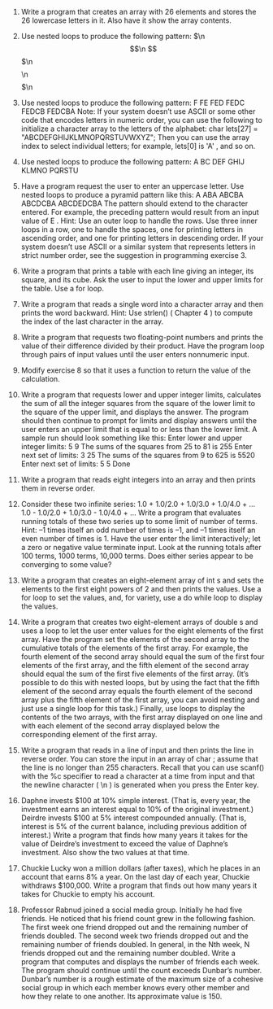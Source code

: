 1. Write a program that creates an array with 26 elements and stores the 26 lowercase
letters in it. Also have it show the array contents.

2. Use nested loops to produce the following pattern:
$\n 
$$\n
$$$\n 
$$$$\n
$$$$$\n

3. Use nested loops to produce the following pattern:
F
FE
FED
FEDC
FEDCB
FEDCBA
Note: If your system doesn’t use ASCII or some other code that encodes letters in
numeric order, you can use the following to initialize a character array to the letters of
the alphabet:
char lets[27] = "ABCDEFGHIJKLMNOPQRSTUVWXYZ";
Then you can use the array index to select individual letters; for example, lets[0] is
'A' , and so on.

4. Use nested loops to produce the following pattern:
A
BC
DEF
GHIJ
KLMNO
PQRSTU

5. Have a program request the user to enter an uppercase letter. Use nested loops to produce
a pyramid pattern like this:
A
ABA
ABCBA
ABCDCBA
ABCDEDCBA
The pattern should extend to the character entered. For example, the preceding pattern
would result from an input value of E . Hint: Use an outer loop to handle the rows. Use
three inner loops in a row, one to handle the spaces, one for printing letters in ascending
order, and one for printing letters in descending order. If your system doesn’t use ASCII
or a similar system that represents letters in strict number order, see the suggestion in
programming exercise 3.

6. Write a program that prints a table with each line giving an integer, its square, and its
cube. Ask the user to input the lower and upper limits for the table. Use a for loop.

7. Write a program that reads a single word into a character array and then prints the word
backward. Hint: Use strlen() ( Chapter 4 ) to compute the index of the last character in
the array.

8. Write a program that requests two floating-point numbers and prints the value of their
difference divided by their product. Have the program loop through pairs of input values
until the user enters nonnumeric input.

9. Modify exercise 8 so that it uses a function to return the value of the calculation.

10. Write a program that requests lower and upper integer limits, calculates the sum of all
the integer squares from the square of the lower limit to the square of the upper limit,
and displays the answer. The program should then continue to prompt for limits and
display answers until the user enters an upper limit that is equal to or less than the lower
limit. A sample run should look something like this:
Enter lower and upper integer limits: 5 9
The sums of the squares from 25 to 81 is 255
Enter next set of limits: 3 25
The sums of the squares from 9 to 625 is 5520
Enter next set of limits: 5 5
Done

11. Write a program that reads eight integers into an array and then prints them in reverse
order.

12. Consider these two infinite series:
1.0 + 1.0/2.0 + 1.0/3.0 + 1.0/4.0 + ...
1.0 - 1.0/2.0 + 1.0/3.0 - 1.0/4.0 + ...
Write a program that evaluates running totals of these two series up to some limit of
number of terms. Hint: –1 times itself an odd number of times is –1, and –1 times itself
an even number of times is 1. Have the user enter the limit interactively; let a zero or
negative value terminate input. Look at the running totals after 100 terms, 1000 terms,
10,000 terms. Does either series appear to be converging to some value?

13. Write a program that creates an eight-element array of int s and sets the elements to the
first eight powers of 2 and then prints the values. Use a for loop to set the values, and,
for variety, use a do while loop to display the values.

14. Write a program that creates two eight-element arrays of double s and uses a loop to let
the user enter values for the eight elements of the first array. Have the program set the
elements of the second array to the cumulative totals of the elements of the first array.
For example, the fourth element of the second array should equal the sum of the first
four elements of the first array, and the fifth element of the second array should equal
the sum of the first five elements of the first array. (It’s possible to do this with nested
loops, but by using the fact that the fifth element of the second array equals the fourth
element of the second array plus the fifth element of the first array, you can avoid
nesting and just use a single loop for this task.) Finally, use loops to display the contents
of the two arrays, with the first array displayed on one line and with each element of the
second array displayed below the corresponding element of the first array.

15. Write a program that reads in a line of input and then prints the line in reverse order.
You can store the input in an array of char ; assume that the line is no longer than 255
characters. Recall that you can use scanf() with the %c specifier to read a character at
a time from input and that the newline character ( \n ) is generated when you press the
Enter key.

16. Daphne invests $100 at 10% simple interest. (That is, every year, the investment earns
an interest equal to 10% of the original investment.) Deirdre invests $100 at 5% interest
compounded annually. (That is, interest is 5% of the current balance, including previous
addition of interest.) Write a program that finds how many years it takes for the value
of Deirdre’s investment to exceed the value of Daphne’s investment. Also show the two
values at that time.

17. Chuckie Lucky won a million dollars (after taxes), which he places in an account that
earns 8% a year. On the last day of each year, Chuckie withdraws $100,000. Write a
program that finds out how many years it takes for Chuckie to empty his account.
18. Professor Rabnud joined a social media group. Initially he had five friends. He noticed
that his friend count grew in the following fashion. The first week one friend dropped
out and the remaining number of friends doubled. The second week two friends dropped
out and the remaining number of friends doubled. In general, in the Nth week, N friends
dropped out and the remaining number doubled. Write a program that computes and
displays the number of friends each week. The program should continue until the count
exceeds Dunbar’s number. Dunbar’s number is a rough estimate of the maximum size of
a cohesive social group in which each member knows every other member and how they
relate to one another. Its approximate value is 150.
